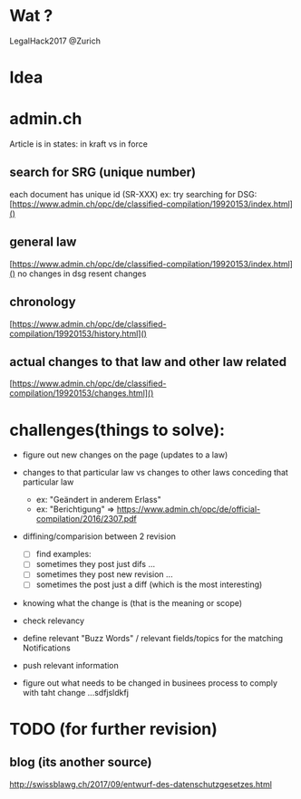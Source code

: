 # Wat ?
LegalHack2017 @Zurich

# Idea

# admin.ch
Article is in states: in kraft vs in force


## search for SRG (unique number)
each document has unique id (SR-XXX)
ex: try searching for DSG:
[https://www.admin.ch/opc/de/classified-compilation/19920153/index.html]()


## general law
[https://www.admin.ch/opc/de/classified-compilation/19920153/index.html]()
no changes in dsg resent changes

## chronology
[https://www.admin.ch/opc/de/classified-compilation/19920153/history.html]()

## actual changes to that law and other law related
[https://www.admin.ch/opc/de/classified-compilation/19920153/changes.html]()



# challenges(things to solve):
- figure out new changes on the page (updates to a law)
- changes to that particular law vs changes to other laws conceding that particular law
    - ex: "Geändert in anderem Erlass"
    - ex: "Berichtigung"  => https://www.admin.ch/opc/de/official-compilation/2016/2307.pdf
    
- diffining/comparision between 2 revision
    - [ ] find examples:
    - [ ] sometimes they post just difs ...
    - [ ] sometimes they post new revision ...
    - [ ] sometimes the post just a diff (which is the most interesting)
    
- knowing what the change is (that is the meaning or scope)
- check relevancy
- define relevant "Buzz Words" / relevant fields/topics for the matching Notifications
- push relevant information
- figure out what needs to be changed in businees process to comply with taht change
...sdfjsldkfj


# TODO (for further revision)
## blog (its another source)
http://swissblawg.ch/2017/09/entwurf-des-datenschutzgesetzes.html
